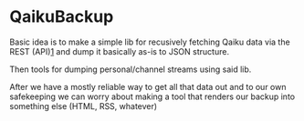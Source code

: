 QaikuBackup
===========

Basic idea is to make a simple lib for recusively fetching Qaiku data
via the REST (API)[1] and dump it basically as-is to JSON structure.

Then tools for dumping personal/channel streams using said lib.

After we have a mostly reliable way to get all that data out and to our 
own safekeeping we can worry about making a tool that renders our backup into
something else (HTML, RSS, whatever)

[1]: http://www.qaiku.com/api/usage/


